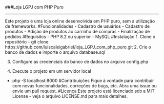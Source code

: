 ###Loja LGPJ com PHP Puro
<hr />
Este projeto é uma loja online desenvolvida em PHP puro, sem a utilização de frameworks.
#Funcionalidades
- Cadastro de usuários
- Cadastro de produtos
- Adição de produtos ao carrinho de compras
- Finalização de pedidos
#Requisitos
- PHP 8.2 ou superior
- MySQL
#Instalação
1. Clone o repositório
- git clone https://github.com/luiscaleigabriel/loja_LGPJ_com_php_puro.git
2. Crie o banco de dados e importe o arquivo database.sql

3. Configure as credenciais do banco de dados no arquivo config.php

4. Execute o projeto em um servidor local
- php -S localhost:8000
#Contribuições
Fique à vontade para contribuir com novas funcionalidades, correções de bugs, etc. Abra uma issue ou envie um pull request.
#Licença
Este projeto está licenciado sob a MIT License - veja o arquivo LICENSE.md para mais detalhes.
